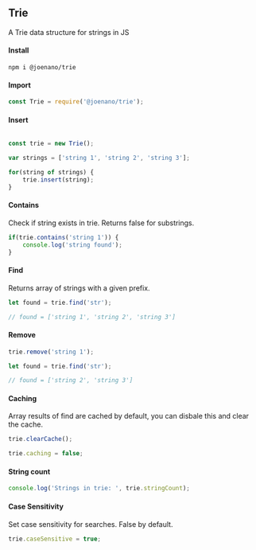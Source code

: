 ## Trie 
A Trie data structure for strings in JS

#### Install
```
npm i @joenano/trie
```

#### Import

```js
const Trie = require('@joenano/trie');
```

#### Insert

```js

const trie = new Trie();

var strings = ['string 1', 'string 2', 'string 3'];

for(string of strings) {
    trie.insert(string);
}
```

#### Contains
Check if string exists in trie. Returns false for substrings.

```js
if(trie.contains('string 1')) {
    console.log('string found');
}
```

#### Find
Returns array of strings with a given prefix.

```js
let found = trie.find('str');

// found = ['string 1', 'string 2', 'string 3']
```

#### Remove

```js
trie.remove('string 1');

let found = trie.find('str');

// found = ['string 2', 'string 3']
```

#### Caching
Array results of find are cached by default, you can disbale this and clear the cache.

```js
trie.clearCache();

trie.caching = false;
```

#### String count

```js
console.log('Strings in trie: ', trie.stringCount);
```

#### Case Sensitivity
Set case sensitivity for searches. False by default.

```js
trie.caseSensitive = true;
```
